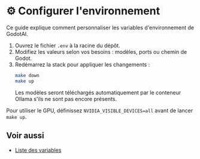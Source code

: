 # ⚙️ Configurer l'environnement

Ce guide explique comment personnaliser les variables d'environnement de GodotAI.

1. Ouvrez le fichier `.env` à la racine du dépôt.
2. Modifiez les valeurs selon vos besoins : modèles, ports ou chemin de Godot.
3. Redémarrez la stack pour appliquer les changements :
   ```bash
   make down
   make up
   ```
   Les modèles seront téléchargés automatiquement par le conteneur Ollama s'ils ne sont pas encore présents.

Pour utiliser le GPU, définissez `NVIDIA_VISIBLE_DEVICES=all` avant de lancer `make up`.

## Voir aussi

- [Liste des variables](../reference/variables-env.md)

